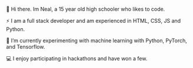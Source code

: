 👋 Hi there. Im Neal, a 15 year old high schooler who likes to code. 

⚡ I am a full stack developer and am experienced in HTML, CSS, JS and Python.

🌱 I’m currently experimenting with machine learning with Python, PyTorch, and Tensorflow.

💻 I enjoy participating in hackathons and have won a few.
